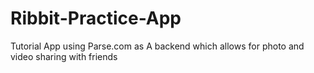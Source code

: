 Ribbit-Practice-App
===================

Tutorial App using Parse.com as  A backend which allows for photo and video sharing with friends
